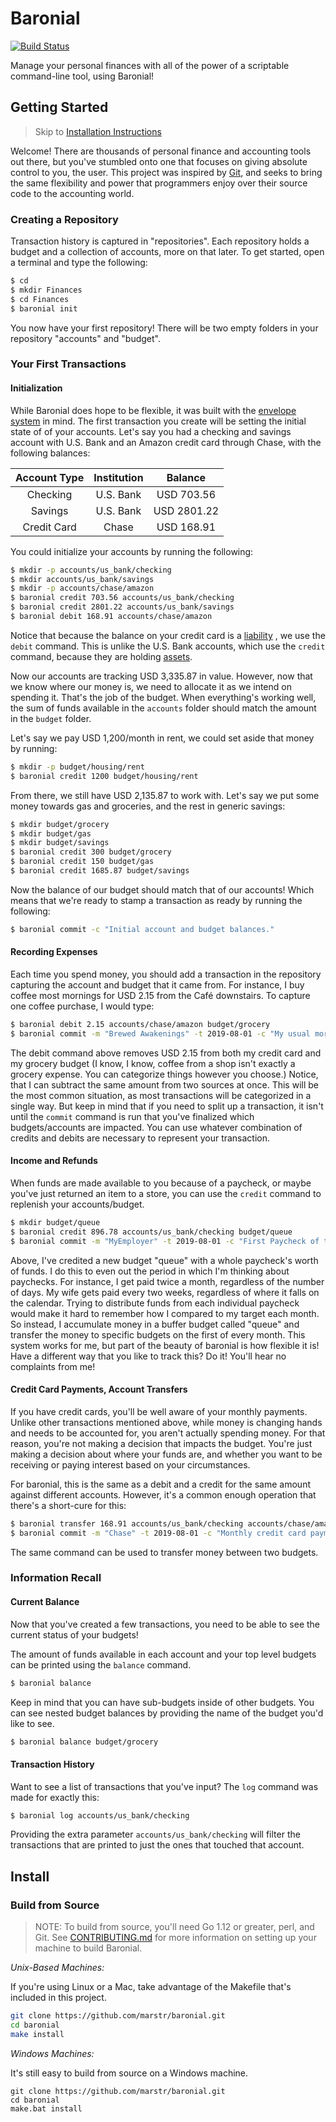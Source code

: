 # Baronial

[![Build Status](https://mstrobel.visualstudio.com/Envelopes/_apis/build/status/Baronial-CI?branchName=master)](https://mstrobel.visualstudio.com/Envelopes/_build/latest?definitionId=7?branchName=master)

Manage your personal finances with all of the power of a scriptable command-line tool, using Baronial!

## Getting Started

> Skip to [Installation Instructions](./README.md#install)

Welcome! There are thousands of personal finance and accounting tools out there, but you've stumbled onto one that
focuses on giving absolute control to you, the user. This project was inspired by [Git](https://git-scm.com), and seeks
to bring the same flexibility and power that programmers enjoy over their source code to the accounting world.

### Creating a Repository

Transaction history is captured in "repositories". Each repository holds a budget and a collection of accounts, more on
that later. To get started, open a terminal and type the following:

``` bash
$ cd
$ mkdir Finances
$ cd Finances
$ baronial init
```

You now have your first repository! There will be two empty folders in your repository "accounts" and "budget".

### Your First Transactions

#### Initialization
While Baronial does hope to be flexible, it was built with the 
[envelope system](https://en.wikipedia.org/wiki/Envelope_system) in mind. The first transaction you create will be
setting the initial state of of your accounts. Let's say you had a checking and savings account with U.S. Bank and an
Amazon credit card through Chase, with the following balances:

| Account Type | Institution | Balance  |
| :----------: | :---------: | :------: |
| Checking     | U.S. Bank   | USD 703.56  |
| Savings      | U.S. Bank   | USD 2801.22 |
| Credit Card  | Chase       | USD 168.91  |

You could initialize your accounts by running the following:

``` bash
$ mkdir -p accounts/us_bank/checking
$ mkdir accounts/us_bank/savings
$ mkdir -p accounts/chase/amazon
$ baronial credit 703.56 accounts/us_bank/checking
$ baronial credit 2801.22 accounts/us_bank/savings
$ baronial debit 168.91 accounts/chase/amazon
```

Notice that because the balance on your credit card is a [liability](https://www.investopedia.com/terms/l/liability.asp)
, we use the `debit` command. This is unlike the U.S. Bank accounts, which use the `credit` command, because they are 
holding [assets](https://www.investopedia.com/terms/a/asset.asp).

Now our accounts are tracking USD 3,335.87 in value. However, now that we know where our money is, we need to allocate it
as we intend on spending it. That's the job of the budget. When everything's working well, the sum of funds available in
the `accounts` folder should match the amount in the `budget` folder.

Let's say we pay USD 1,200/month in rent, we could set aside that money by running:

```bash
$ mkdir -p budget/housing/rent
$ baronial credit 1200 budget/housing/rent
```

From there, we still have USD 2,135.87 to work with. Let's say we put some money towards gas and groceries, and the rest in
generic savings:

```bash
$ mkdir budget/grocery
$ mkdir budget/gas
$ mkdir budget/savings
$ baronial credit 300 budget/grocery
$ baronial credit 150 budget/gas
$ baronial credit 1685.87 budget/savings
```

Now the balance of our budget should match that of our accounts! Which means that we're ready to stamp a transaction as
ready by running the following:

```bash
$ baronial commit -c "Initial account and budget balances."
```

#### Recording Expenses

Each time you spend money, you should add a transaction in the repository capturing the account and budget that it came
from. For instance, I buy coffee most mornings for USD 2.15 from the Café downstairs. To capture one coffee purchase, I
would type:

```bash
$ baronial debit 2.15 accounts/chase/amazon budget/grocery
$ baronial commit -m "Brewed Awakenings" -t 2019-08-01 -c "My usual morning ritual"
```

The debit command above removes USD 2.15 from both my credit card and my grocery budget (I know, I know, coffee from a shop
isn't exactly a grocery expense. You can categorize things however you choose.) Notice, that I can subtract the same
amount from two sources at once. This will be the most common situation, as most transactions will be categorized in a
single way. But keep in mind that if you need to split up a transaction, it isn't until the `commit` command is run that
you've finalized which budgets/accounts are impacted. You can use whatever combination of credits and debits are 
necessary to represent your transaction.

#### Income and Refunds

When funds are made available to you because of a paycheck, or maybe you've just returned an item to a store, you can
use the `credit` command to replenish your accounts/budget.

```bash
$ mkdir budget/queue
$ baronial credit 896.78 accounts/us_bank/checking budget/queue
$ baronial commit -m "MyEmployer" -t 2019-08-01 -c "First Paycheck of the Month"
```

Above, I've credited a new budget "queue" with a whole paycheck's worth of funds. I do this to even out the period in 
which I'm thinking about paychecks. For instance, I get paid twice a month, regardless of the number of days. My wife 
gets paid every two weeks, regardless of where it falls on the calendar. Trying to distribute funds from each individual
paycheck would make it hard to remember how I compared to my target each month. So instead, I accumulate money in a
buffer budget called "queue" and transfer the money to specific budgets on the first of every month. This system works 
for me, but part of the beauty of baronial is how flexible it is! Have a different way that you like to track this? Do 
it! You'll hear no complaints from me!

#### Credit Card Payments, Account Transfers

If you have credit cards, you'll be well aware of your monthly payments. Unlike other transactions mentioned above,
while money is changing hands and needs to be accounted for, you aren't actually spending money. For that reason, you're
not making a decision that impacts the budget. You're just making a decision about where your funds are, and whether you
want to be receiving or paying interest based on your circumstances.

For baronial, this is the same as a debit and a credit for the same amount against different accounts. However, it's a
common enough operation that there's a short-cure for this:

```bash
$ baronial transfer 168.91 accounts/us_bank/checking accounts/chase/amazon
$ baronial commit -m "Chase" -t 2019-08-01 -c "Monthly credit card payment"
``` 

The same command can be used to transfer money between two budgets.

### Information Recall

#### Current Balance

Now that you've created a few transactions, you need to be able to see the current status of your budgets!

The amount of funds available in each account and your top level budgets can be printed using the `balance` command.

```bash
$ baronial balance
```

Keep in mind that you can have sub-budgets inside of other budgets. You can see nested budget balances by providing the
name of the budget you'd like to see.

```bash
$ baronial balance budget/grocery
```

#### Transaction History

Want to see a list of transactions that you've input? The `log` command was made for exactly this:

```bash
$ baronial log accounts/us_bank/checking
```

Providing the extra parameter `accounts/us_bank/checking` will filter the transactions that are printed to just the ones
that touched that account. 
## Install

### Build from Source

> NOTE: To build from source, you'll need Go 1.12 or greater, perl, and Git. See [CONTRIBUTING.md](./CONTRIBUTING.md) for
more information on setting up your machine to build Baronial. 

_Unix-Based Machines:_

If you're using Linux or a Mac, take advantage of the Makefile that's included in this project. 

``` bash
git clone https://github.com/marstr/baronial.git
cd baronial
make install
```

_Windows Machines:_

It's still easy to build from source on a Windows machine.

``` Batch
git clone https://github.com/marstr/baronial.git
cd baronial
make.bat install
```